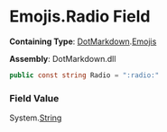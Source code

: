 # Emojis\.Radio Field

**Containing Type**: [DotMarkdown](../../README.md)\.[Emojis](../README.md)

**Assembly**: DotMarkdown\.dll

```csharp
public const string Radio = ":radio:"
```

### Field Value

System\.[String](https://docs.microsoft.com/en-us/dotnet/api/system.string)